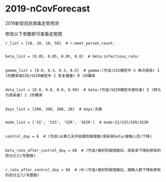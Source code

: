 # 2019-nCovForecast
2019新型冠状病毒走势预测

修改以下参数即可查看走势图

    r_list = [10, 10, 10, 50]  # r:meet_person_count:


    beta_list = [0.05, 0.05, 0.05, 0.8]  # beta:infectious_rate:


    gamma_list = [0.0, 0.3, 0.3, 0.5]  # gamma:(可选)SIS模型中 S 再次感染( I )的概率或SIR/SEIR模型中 I 恢复健康( R )的概率


    deta_list = [0.0, 0.0, 0.0, 0.99]  # deta:(可选)SEIR模型中潜伏者( E )转化为感染者( I )的概率


    days_list = [300, 300, 300, 20]  # days:天数


    mode_list = ['SI', 'SIS', 'SIR', 'SEIR']  # mode:SI/SIS/SIR/SEIR


    control_day = 6  # (可选)从第几天开始做防御措施(感染率beta/接触人员r下降)


    beta_rate_after_control_day = 80  # (可选)做好防御措施后，感染率下降到原有的百分之几(写整数)


    r_rate_after_control_day = 80  # r0:(可选)做好防御措施后，接触人数下降到原有的百分之几(写整数)


 
